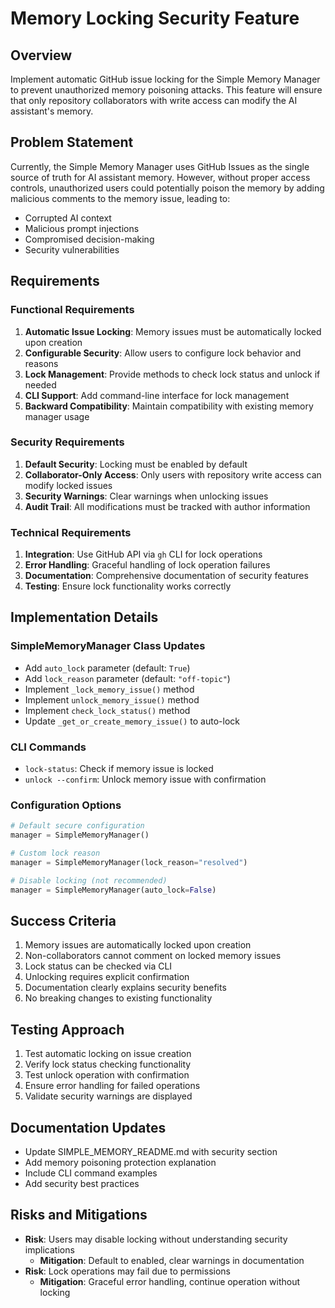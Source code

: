 # Memory Locking Security Feature

## Overview
Implement automatic GitHub issue locking for the Simple Memory Manager to prevent unauthorized memory poisoning attacks. This feature will ensure that only repository collaborators with write access can modify the AI assistant's memory.

## Problem Statement
Currently, the Simple Memory Manager uses GitHub Issues as the single source of truth for AI assistant memory. However, without proper access controls, unauthorized users could potentially poison the memory by adding malicious comments to the memory issue, leading to:
- Corrupted AI context
- Malicious prompt injections
- Compromised decision-making
- Security vulnerabilities

## Requirements

### Functional Requirements
1. **Automatic Issue Locking**: Memory issues must be automatically locked upon creation
2. **Configurable Security**: Allow users to configure lock behavior and reasons
3. **Lock Management**: Provide methods to check lock status and unlock if needed
4. **CLI Support**: Add command-line interface for lock management
5. **Backward Compatibility**: Maintain compatibility with existing memory manager usage

### Security Requirements
1. **Default Security**: Locking must be enabled by default
2. **Collaborator-Only Access**: Only users with repository write access can modify locked issues
3. **Security Warnings**: Clear warnings when unlocking issues
4. **Audit Trail**: All modifications must be tracked with author information

### Technical Requirements
1. **Integration**: Use GitHub API via `gh` CLI for lock operations
2. **Error Handling**: Graceful handling of lock operation failures
3. **Documentation**: Comprehensive documentation of security features
4. **Testing**: Ensure lock functionality works correctly

## Implementation Details

### SimpleMemoryManager Class Updates
- Add `auto_lock` parameter (default: `True`)
- Add `lock_reason` parameter (default: `"off-topic"`)
- Implement `_lock_memory_issue()` method
- Implement `unlock_memory_issue()` method
- Implement `check_lock_status()` method
- Update `_get_or_create_memory_issue()` to auto-lock

### CLI Commands
- `lock-status`: Check if memory issue is locked
- `unlock --confirm`: Unlock memory issue with confirmation

### Configuration Options
```python
# Default secure configuration
manager = SimpleMemoryManager()

# Custom lock reason
manager = SimpleMemoryManager(lock_reason="resolved")

# Disable locking (not recommended)
manager = SimpleMemoryManager(auto_lock=False)
```

## Success Criteria
1. Memory issues are automatically locked upon creation
2. Non-collaborators cannot comment on locked memory issues
3. Lock status can be checked via CLI
4. Unlocking requires explicit confirmation
5. Documentation clearly explains security benefits
6. No breaking changes to existing functionality

## Testing Approach
1. Test automatic locking on issue creation
2. Verify lock status checking functionality
3. Test unlock operation with confirmation
4. Ensure error handling for failed operations
5. Validate security warnings are displayed

## Documentation Updates
- Update SIMPLE_MEMORY_README.md with security section
- Add memory poisoning protection explanation
- Include CLI command examples
- Add security best practices

## Risks and Mitigations
- **Risk**: Users may disable locking without understanding security implications
  - **Mitigation**: Default to enabled, clear warnings in documentation
- **Risk**: Lock operations may fail due to permissions
  - **Mitigation**: Graceful error handling, continue operation without locking
